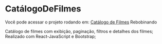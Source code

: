 # CatálogoDeFilmes
Você pode acessar o projeto rodando em: [Catálogo de Filmes](https://catalogo-de-filmes-one.vercel.app/)
Rebobinando

Catálogo de filmes com exibição, paginação, filtros e detalhes dos filmes;
Realizado com React-JavaScript e Bootstrap;

